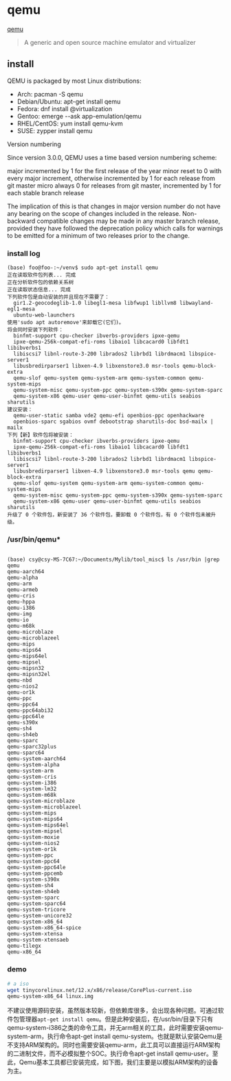 # qemu

[qemu](https://www.qemu.org/)
>  A generic and open source machine emulator and virtualizer

## install
QEMU is packaged by most Linux distributions:

- Arch: pacman -S qemu
- Debian/Ubuntu: apt-get install qemu
- Fedora: dnf install @virtualization
- Gentoo: emerge --ask app-emulation/qemu
- RHEL/CentOS: yum install qemu-kvm
- SUSE: zypper install qemu

Version numbering

Since version 3.0.0, QEMU uses a time based version numbering scheme:

major
    incremented by 1 for the first release of the year
minor
    reset to 0 with every major increment, otherwise incremented by 1 for each release from git master
micro
    always 0 for releases from git master, incremented by 1 for each stable branch release

The implication of this is that changes in major version number do not have any bearing on the scope of changes included in the release. Non-backward compatible changes may be made in any master branch release, provided they have followed the deprecation policy which calls for warnings to be emitted for a minimum of two releases prior to the change.


### install log
```
(base) foo@foo-:~/venv$ sudo apt-get install qemu
正在读取软件包列表... 完成
正在分析软件包的依赖关系树       
正在读取状态信息... 完成       
下列软件包是自动安装的并且现在不需要了：
  gir1.2-geocodeglib-1.0 libegl1-mesa libfwup1 libllvm8 libwayland-egl1-mesa
  ubuntu-web-launchers
使用'sudo apt autoremove'来卸载它(它们)。
将会同时安装下列软件：
  binfmt-support cpu-checker ibverbs-providers ipxe-qemu
  ipxe-qemu-256k-compat-efi-roms libaio1 libcacard0 libfdt1 libibverbs1
  libiscsi7 libnl-route-3-200 librados2 librbd1 librdmacm1 libspice-server1
  libusbredirparser1 libxen-4.9 libxenstore3.0 msr-tools qemu-block-extra
  qemu-slof qemu-system qemu-system-arm qemu-system-common qemu-system-mips
  qemu-system-misc qemu-system-ppc qemu-system-s390x qemu-system-sparc
  qemu-system-x86 qemu-user qemu-user-binfmt qemu-utils seabios sharutils
建议安装：
  qemu-user-static samba vde2 qemu-efi openbios-ppc openhackware
  openbios-sparc sgabios ovmf debootstrap sharutils-doc bsd-mailx | mailx
下列【新】软件包将被安装：
  binfmt-support cpu-checker ibverbs-providers ipxe-qemu
  ipxe-qemu-256k-compat-efi-roms libaio1 libcacard0 libfdt1 libibverbs1
  libiscsi7 libnl-route-3-200 librados2 librbd1 librdmacm1 libspice-server1
  libusbredirparser1 libxen-4.9 libxenstore3.0 msr-tools qemu qemu-block-extra
  qemu-slof qemu-system qemu-system-arm qemu-system-common qemu-system-mips
  qemu-system-misc qemu-system-ppc qemu-system-s390x qemu-system-sparc
  qemu-system-x86 qemu-user qemu-user-binfmt qemu-utils seabios sharutils
升级了 0 个软件包，新安装了 36 个软件包，要卸载 0 个软件包，有 0 个软件包未被升级。
```
### /usr/bin/qemu*
```

(base) csy@csy-MS-7C67:~/Documents/Mylib/tool_misc$ ls /usr/bin |grep qemu
qemu-aarch64
qemu-alpha
qemu-arm
qemu-armeb
qemu-cris
qemu-hppa
qemu-i386
qemu-img
qemu-io
qemu-m68k
qemu-microblaze
qemu-microblazeel
qemu-mips
qemu-mips64
qemu-mips64el
qemu-mipsel
qemu-mipsn32
qemu-mipsn32el
qemu-nbd
qemu-nios2
qemu-or1k
qemu-ppc
qemu-ppc64
qemu-ppc64abi32
qemu-ppc64le
qemu-s390x
qemu-sh4
qemu-sh4eb
qemu-sparc
qemu-sparc32plus
qemu-sparc64
qemu-system-aarch64
qemu-system-alpha
qemu-system-arm
qemu-system-cris
qemu-system-i386
qemu-system-lm32
qemu-system-m68k
qemu-system-microblaze
qemu-system-microblazeel
qemu-system-mips
qemu-system-mips64
qemu-system-mips64el
qemu-system-mipsel
qemu-system-moxie
qemu-system-nios2
qemu-system-or1k
qemu-system-ppc
qemu-system-ppc64
qemu-system-ppc64le
qemu-system-ppcemb
qemu-system-s390x
qemu-system-sh4
qemu-system-sh4eb
qemu-system-sparc
qemu-system-sparc64
qemu-system-tricore
qemu-system-unicore32
qemu-system-x86_64
qemu-system-x86_64-spice
qemu-system-xtensa
qemu-system-xtensaeb
qemu-tilegx
qemu-x86_64
```

### demo
``` bash
# a iso
wget tinycorelinux.net/12.x/x86/release/CorePlus-current.iso
qemu-system-x86_64 linux.img
```



不建议使用源码安装，虽然版本较新，但依赖库很多，会出现各种问题。可通过软件包管理器`apt-get install qemu`。但是此种安装后，在/usr/bin/目录下只有qemu-system-i386之类的命令工具，并无arm相关的工具，此时需要安装qemu-system-arm，执行命令apt-get install qemu-system。也就是默认安装Qemu是不支持ARM架构的。同时也需要安装qemu-arm，此工具可以直接运行ARM架构的二进制文件，而不必模拟整个SOC。执行命令apt-get install qemu-user。至此，Qemu基本工具都已安装完成，如下图，我们主要是以模拟ARM架构的设备为主。